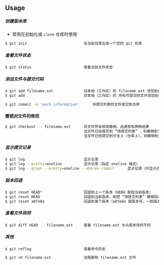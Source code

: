 ## Usage

##### 创建版本库
* 常用在初始化或 `clone` 仓库时使用
```bash
$ git init                          在当前目录生成一个空的 git 仓库
```

##### 查看文件状态
```bash
$ git status                        查看当前文件状态
```

##### 添加文件与提交代码
```bash
$ git add filename.ext              将本地（工作区）的 filename.ext 添加到待提交列表
$ git add .                         将本地（工作区）的 所有可提交的文件添加到待提交列表

$ git commit -m 'mark information'      将提交列表的文件提交到仓库
```

#### 撤销对文件的修改
```bash
$ git checkout -- filename.ext      将文件所有修改撤销，这通常有两种结果
                                    当文件已经提交到 “待提交列表” ，则撤销到“待提交列表”时的状态
                                    当文件已经提交到分支上（仓库上），则撤销到分支（仓库）上的状态
```

##### 显示提交记录
```bash
$ git log                           显示记录
$ git log --pretty=oneline          显示记录（指定 oneline 格式）
$ git log --graph --pretty=oneline --abbrev-commit      显示记录（并显示合并的信息）
```

##### 版本回退
```bash
$ git reset HEAD^                   回退到上一个版本（HEDA 是指当前版本）
$ git reset HEAD                    回退到当前版本，即把 “待提交列表” 撤销回本地（工作区）
$ git reset a8fe8e                  回退到某个版本（a8fe8e 是版本号，一般版本号为SHA1计算出来的16进制数字，使用时写前几位即可）
```

##### 查看文件异同
```bash
$ git diff HEAD -- filename.ext     查看 filename.ext 与头版本号的不同
```

##### 其他 
```bash
$ git reflog                        查看命令历史

$ git rm filename.ext               远程删除 filename.ext 文件
```



